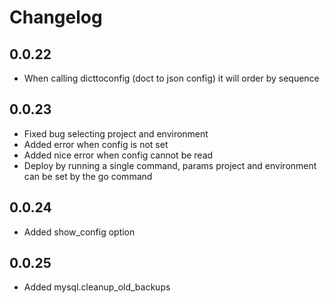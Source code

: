 # Changelog

## 0.0.22
-	When calling dicttoconfig (doct to json config) it will order by sequence

## 0.0.23
-	Fixed bug selecting project and environment
-	Added error when config is not set
-	Added nice error when config cannot be read
-	Deploy by running a single command, params project and environment can be set by the go command

## 0.0.24
- 	Added show_config option

## 0.0.25
- 	Added mysql.cleanup_old_backups